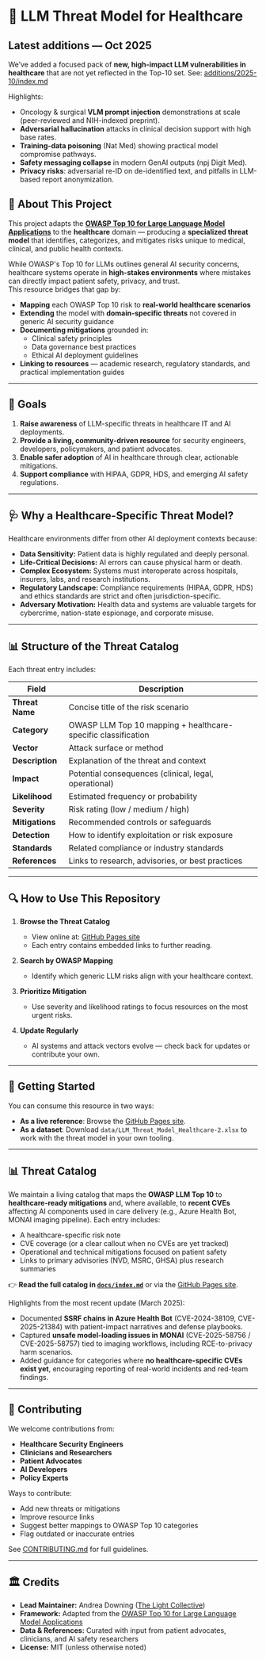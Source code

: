 # 🏥 LLM Threat Model for Healthcare

## Latest additions — Oct 2025
We’ve added a focused pack of **new, high-impact LLM vulnerabilities in healthcare** that are not yet reflected in the Top-10 set. See: [additions/2025-10/index.md](./additions/2025-10/index.md)

Highlights:
- Oncology & surgical **VLM prompt injection** demonstrations at scale (peer-reviewed and NIH-indexed preprint).
- **Adversarial hallucination** attacks in clinical decision support with high base rates.
- **Training-data poisoning** (Nat Med) showing practical model compromise pathways.
- **Safety messaging collapse** in modern GenAI outputs (npj Digit Med).
- **Privacy risks**: adversarial re-ID on de-identified text, and pitfalls in LLM-based report anonymization.

## 📄 About This Project
This project adapts the **[OWASP Top 10 for Large Language Model Applications](https://owasp.org/www-project-top-10-for-large-language-model-applications/)** to the **healthcare** domain — producing a **specialized threat model** that identifies, categorizes, and mitigates risks unique to medical, clinical, and public health contexts.

While OWASP's Top 10 for LLMs outlines general AI security concerns, healthcare systems operate in **high-stakes environments** where mistakes can directly impact patient safety, privacy, and trust.  
This resource bridges that gap by:

- **Mapping** each OWASP Top 10 risk to **real-world healthcare scenarios**
- **Extending** the model with **domain-specific threats** not covered in generic AI security guidance
- **Documenting mitigations** grounded in:
  - Clinical safety principles
  - Data governance best practices
  - Ethical AI deployment guidelines
- **Linking to resources** — academic research, regulatory standards, and practical implementation guides

---

## 🎯 Goals

1. **Raise awareness** of LLM-specific threats in healthcare IT and AI deployments.
2. **Provide a living, community-driven resource** for security engineers, developers, policymakers, and patient advocates.
3. **Enable safer adoption** of AI in healthcare through clear, actionable mitigations.
4. **Support compliance** with HIPAA, GDPR, HDS, and emerging AI safety regulations.

---

## 🩺 Why a Healthcare-Specific Threat Model?

Healthcare environments differ from other AI deployment contexts because:

- **Data Sensitivity:** Patient data is highly regulated and deeply personal.
- **Life-Critical Decisions:** AI errors can cause physical harm or death.
- **Complex Ecosystem:** Systems must interoperate across hospitals, insurers, labs, and research institutions.
- **Regulatory Landscape:** Compliance requirements (HIPAA, GDPR, HDS) and ethics standards are strict and often jurisdiction-specific.
- **Adversary Motivation:** Health data and systems are valuable targets for cybercrime, nation-state espionage, and corporate misuse.

---

## 📊 Structure of the Threat Catalog

Each threat entry includes:

| Field        | Description |
|--------------|-------------|
| **Threat Name** | Concise title of the risk scenario |
| **Category** | OWASP LLM Top 10 mapping + healthcare-specific classification |
| **Vector** | Attack surface or method |
| **Description** | Explanation of the threat and context |
| **Impact** | Potential consequences (clinical, legal, operational) |
| **Likelihood** | Estimated frequency or probability |
| **Severity** | Risk rating (low / medium / high) |
| **Mitigations** | Recommended controls or safeguards |
| **Detection** | How to identify exploitation or risk exposure |
| **Standards** | Related compliance or industry standards |
| **References** | Links to research, advisories, or best practices |

---

## 🔍 How to Use This Repository

1. **Browse the Threat Catalog**  
   - View online at: [GitHub Pages site](https://andreacookiemonster.github.io/healthcare-llm-threat-model/)  
   - Each entry contains embedded links to further reading.

2. **Search by OWASP Mapping**  
   - Identify which generic LLM risks align with your healthcare context.

3. **Prioritize Mitigation**  
   - Use severity and likelihood ratings to focus resources on the most urgent risks.

4. **Update Regularly**  
   - AI systems and attack vectors evolve — check back for updates or contribute your own.

---

## 🚀 Getting Started

You can consume this resource in two ways:

- **As a live reference**: Browse the [GitHub Pages site](https://andreacookiemonster.github.io/healthcare-llm-threat-model/).
- **As a dataset**: Download `data/LLM_Threat_Model_Healthcare-2.xlsx` to work with the threat model in your own tooling.

---

## 📊 Threat Catalog

We maintain a living catalog that maps the **OWASP LLM Top 10** to **healthcare-ready mitigations** and, where available, to **recent CVEs** affecting AI components used in care delivery (e.g., Azure Health Bot, MONAI imaging pipeline). Each entry includes:

- A healthcare-specific risk note
- CVE coverage (or a clear callout when no CVEs are yet tracked)
- Operational and technical mitigations focused on patient safety
- Links to primary advisories (NVD, MSRC, GHSA) plus research summaries

👉 **Read the full catalog in [`docs/index.md`](docs/index.md)** or via the [GitHub Pages site](https://andreacookiemonster.github.io/healthcare-llm-threat-model/).

Highlights from the most recent update (March 2025):

- Documented **SSRF chains in Azure Health Bot** (CVE-2024-38109, CVE-2025-21384) with patient-impact narratives and defense playbooks.
- Captured **unsafe model-loading issues in MONAI** (CVE-2025-58756 / CVE-2025-58757) tied to imaging workflows, including RCE-to-privacy harm scenarios.
- Added guidance for categories where **no healthcare-specific CVEs exist yet**, encouraging reporting of real-world incidents and red-team findings.

---

## 🤝 Contributing

We welcome contributions from:

- **Healthcare Security Engineers**
- **Clinicians and Researchers**
- **Patient Advocates**
- **AI Developers**
- **Policy Experts**

Ways to contribute:
- Add new threats or mitigations
- Improve resource links
- Suggest better mappings to OWASP Top 10 categories
- Flag outdated or inaccurate entries

See [CONTRIBUTING.md](CONTRIBUTING.md) for full guidelines.

---

## 🏛 Credits

- **Lead Maintainer:** Andrea Downing ([The Light Collective](https://lightcollective.org))
- **Framework:** Adapted from the [OWASP Top 10 for Large Language Model Applications](https://owasp.org/www-project-top-10-for-large-language-model-applications/)
- **Data & References:** Curated with input from patient advocates, clinicians, and AI safety researchers
- **License:** MIT (unless otherwise noted)


